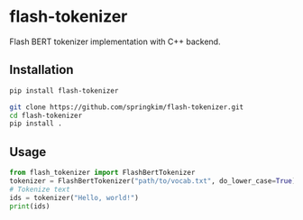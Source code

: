 # flash-tokenizer

Flash BERT tokenizer implementation with C++ backend.

## Installation

```bash
pip install flash-tokenizer
```

```bash
git clone https://github.com/springkim/flash-tokenizer.git
cd flash-tokenizer
pip install .
```

## Usage

```python
from flash_tokenizer import FlashBertTokenizer
tokenizer = FlashBertTokenizer("path/to/vocab.txt", do_lower_case=True)
# Tokenize text
ids = tokenizer("Hello, world!")
print(ids)
```
